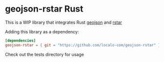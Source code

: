# geojson-rstar Rust

This is a WIP library that integrates Rust [geojson](https://crates.io/crates/geojson) and [rstar](https://crates.io/crates/rstar)

Adding this library as a dependency:

```toml
[dependencies]
geojson-rstar = { git = "https://github.com/localo-com/geojson-rstar" }
```

Check out the tests directory for usage
